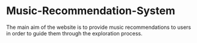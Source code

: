 # Music-Recommendation-System
The main aim of the website is to provide music recommendations to users in order to guide them through the exploration process.
